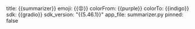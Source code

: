 title: {{summarizer}}
emoji: {{😡}}
colorFrom: {{purple}}
colorTo: {{indigo}}
sdk: {{gradio}}
sdk_version: "{{5.46.1}}"
app_file: summarizer.py
pinned: false

